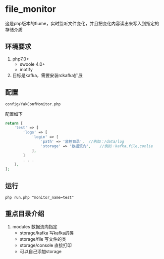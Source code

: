 # file_monitor

这是php版本的flume，实时监听文件变化，并且把变化内容读出来写入到指定的存储介质

## 环境要求
1. php7.0+
    * swoole 4.0+
    * inotify
2. 目标是kafka，需要安装rdkafka扩展

## 配置
    config/YakConfMonitor.php
配置如下
``` php
return [
    'test' => [
        'logs' => [
            'login' => [
                'path' => '监控目录',  //例如：/data/log
                'storage' => '数据流向',    //例如：kafka,file,conlie
            ],
        ]
        . . .
    ],
];
```

## 运行
    php run.php "monitor_name=test"

## 重点目录介绍
1. modules  数据流向指定
    * storage/kafka  写kafka的类
    * storage/file   写文件的类
    * storage/console 直接打印
    * 可以自己添加storage
